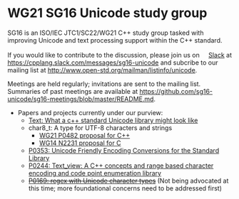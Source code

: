 # WG21 SG16 Unicode study group
SG16 is an ISO/IEC JTC1/SC22/WG21 C++ study group tasked with improving Unicode and text processing support within the C++ standard.

If you would like to contribute to the discussion, please join us on [<img src="http://slack.com/favicon.ico" height="16"/>Slack](https://cpplang.slack.com/messages/sg16-unicode) at https://cpplang.slack.com/messages/sg16-unicode and subcribe to our mailing list at http://www.open-std.org/mailman/listinfo/unicode.

Meetings are held regularly; invitations are sent to the mailing list.  Summaries of past meetings are available at https://github.com/sg16-unicode/sg16-meetings/blob/master/README.md.

- Papers and projects currently under our purview:
  - [Text: What a c++ standard Unicode library might look like](https://github.com/tzlaine/text)
  - char8_t: A type for UTF-8 characters and strings
    - [WG21 P0482 proposal for C++](http://wg21.link/p0482)
    - [WG14 N2231 proposal for C](http://www.open-std.org/jtc1/sc22/wg14/www/docs/n2231.htm)
  - [P0353: Unicode Friendly Encoding Conversions for the Standard Library](http://wg21.link/p0353)
  - [P0244: Text_view: A C++ concepts and range based character encoding and code point enumeration library](http://wg21.link/p0244)
  - ~~[P0169: regex with Unicode character types](http://wg21.link/p0169)~~
    (Not being advocated at this time; more foundational concerns need to be addressed first)
